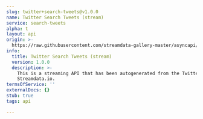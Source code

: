 ```yaml
---
slug: twitter+search-tweets@v1.0.0
name: Twitter Search Tweets (stream)
service: search-tweets
alpha: t
layout: api
origin: >-
  https://raw.githubusercontent.com/streamdata-gallery-master/asyncapi/master/_listings/twitter/twitter-search-tweets-stream-async.md
info:
  title: Twitter Search Tweets (stream)
  version: 1.0.0
  description: >-
    This is a streaming API that has been autogenerated from the Twitter using
    Streamdata.io.
termsOfService: ''
externalDocs: {}
stub: true
tags: api

---
```

